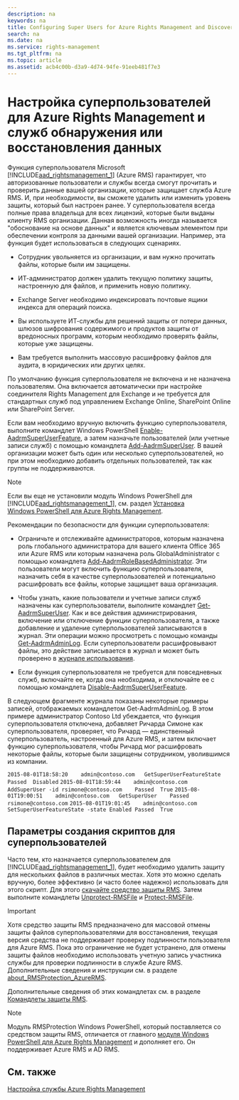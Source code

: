 ```yaml
---
description: na
keywords: na
title: Configuring Super Users for Azure Rights Management and Discovery Services or Data Recovery
search: na
ms.date: na
ms.service: rights-management
ms.tgt_pltfrm: na
ms.topic: article
ms.assetid: acb4c00b-d3a9-4d74-94fe-91eeb481f7e3
---
```

# Настройка суперпользователей для Azure Rights Management и служб обнаружения или восстановления данных
Функция суперпользователя Microsoft [!INCLUDE[aad_rightsmanagement_1](../Token/aad_rightsmanagement_1_md.md)] (Azure RMS) гарантирует, что авторизованные пользователи и службы всегда смогут прочитать и проверить данные вашей организации, которые защищает служба Azure RMS. И, при необходимости, вы сможете удалить или изменить уровень защиты, который был настроен ранее. У суперпользователя всегда полные права владельца для всех лицензий, которые были выданы клиенту RMS организации. Данная возможность иногда называется "обоснование на основе данных" и является ключевым элементом при обеспечении контроля за данными вашей организации. Например, эта функция будет использоваться в следующих сценариях.

-   Сотрудник увольняется из организации, и вам нужно прочитать файлы, которые были им защищены.

-   ИТ-администратор должен удалить текущую политику защиты, настроенную для файлов, и применить новую политику.

-   Exchange Server необходимо индексировать почтовые ящики индекса для операций поиска.

-   Вы используете ИТ-службы для решений защиты от потери данных, шлюзов шифрования содержимого и продуктов защиты от вредоносных программ, которым необходимо проверять файлы, которые уже защищены.

-   Вам требуется выполнить массовую расшифровку файлов для аудита, в юридических или других целях.

По умолчанию функция суперпользователя не включена и не назначена пользователям. Она включается автоматически при настройке соединителя Rights Management для Exchange и не требуется для стандартных служб под управлением Exchange Online, SharePoint Online или SharePoint Server.

Если вам необходимо вручную включить функцию суперпользователя, выполните командлет Windows PowerShell [Enable-AadrmSuperUserFeature](https://msdn.microsoft.com/library/azure/dn629400.aspx), а затем назначьте пользователей (или учетные записи служб) с помощью командлета [Add-AadrmSuperUser](https://msdn.microsoft.com/library/azure/dn629411.aspx). В вашей организации может быть один или несколько суперпользователей, но при этом необходимо добавить отдельных пользователей, так как группы не поддерживаются.

> [!NOTE]
> Если вы еще не установили модуль Windows PowerShell для [!INCLUDE[aad_rightsmanagement_1](../Token/aad_rightsmanagement_1_md.md)], см. раздел [Установка Windows PowerShell для Azure Rights Management](../Topic/Installing_Windows_PowerShell_for_Azure_Rights_Management.md).

Рекомендации по безопасности для функции суперпользователя:

-   Ограничьте и отслеживайте администраторов, которым назначена роль глобального администратора для вашего клиента Office 365 или Azure RMS или которым назначена роль GlobalAdministrator с помощью командлета [Add-AadrmRoleBasedAdministrator](https://msdn.microsoft.com/library/azure/dn629417.aspx). Эти пользователи могут включить функцию суперпользователя, назначить себя в качестве суперпользователей и потенциально расшифровать все файлы, которые защищает ваша организация.

-   Чтобы узнать, какие пользователи и учетные записи служб назначены как суперпользователи, выполните командлет [Get-AadrmSuperUser](https://msdn.microsoft.com/library/azure/dn629408.aspx).  Как и все действия администрирования, включение или отключение функции суперпользователя, а также добавление и удаление суперпользователей записываются в журнал. Эти операции можно просмотреть с помощью команды [Get-AadrmAdminLog](https://msdn.microsoft.com/library/azure/dn629430.aspx). Если суперпользователи расшифровывают файлы, это действие записывается в журнал и может быть проверено в [журнале использования](https://technet.microsoft.com/library/dn529121.aspx).

-   Если функция суперпользователя не требуется для повседневных служб, включайте ее, когда она необходима, и отключайте ее с помощью командлета [Disable-AadrmSuperUserFeature](https://msdn.microsoft.com/library/azure/dn629428.aspx).

В следующем фрагменте журнала показаны некоторые примеры записей, отображаемых командлетом Get-AadrmAdminLog. В этом примере администратор Contoso Ltd убеждается, что функция суперпользователя отключена, добавляет Ричарда Симоне как суперпользователя, проверяет, что Ричард — единственный суперпользователь, настроенный для Azure RMS, и затем включает функцию суперпользователя, чтобы Ричард мог расшифровать некоторые файлы, которые были защищены сотрудником, уволившимся из компании.

`2015-08-01T18:58:20	admin@contoso.com	GetSuperUserFeatureState	Passed	Disabled`
`2015-08-01T18:59:44	admin@contoso.com	AddSuperUser -id rsimone@contoso.com	Passed	True`
`2015-08-01T19:00:51	admin@contoso.com	GetSuperUser	Passed	rsimone@contoso.com`
`2015-08-01T19:01:45	admin@contoso.com	SetSuperUserFeatureState -state Enabled	Passed	True`

## <a name="BKMK_RMSProtectionModule"></a>Параметры создания скриптов для суперпользователей
Часто тем, кто назначается суперпользователем для [!INCLUDE[aad_rightsmanagement_1](../Token/aad_rightsmanagement_1_md.md)], будет необходимо удалить защиту для нескольких файлов в различных местах. Хотя это можно сделать вручную, более эффективно (и часто более надежно) использовать для этого скрипт. Для этого [скачайте средство защиты RMS](http://www.microsoft.com/en-us/download/details.aspx?id=47256). Затем выполните командлеты [Unprotect-RMSFile](https://msdn.microsoft.com/library/azure/mt433200.aspx) и [Protect-RMSFile](https://msdn.microsoft.com/library/azure/mt433201.aspx).

> [!IMPORTANT]
> Хотя средство защиты RMS предназначено для массовой отмены защиты файлов суперпользователями для восстановления, текущая версия средства не поддерживает проверку подлинности пользователя для Azure RMS. Пока это ограничение не будет устранено, для отмены защиты файлов необходимо использовать учетную запись участника службы для проверки подлинности в службе Azure RMS.  Дополнительные сведения и инструкции см. в разделе [about_RMSProtection_AzureRMS](https://msdn.microsoft.com/library/azure/mt433202.aspx).

Дополнительные сведения об этих командлетах см. в разделе [Командлеты защиты RMS](https://msdn.microsoft.com/library/azure/mt433195.aspx).

> [!NOTE]
> Модуль RMSProtection Windows PowerShell, который поставляется со средством защиты RMS, отличается от главного [модуля Windows PowerShell для Azure Rights Management](https://technet.microsoft.com/library/jj585027.aspx) и дополняет его. Он поддерживает Azure RMS и AD RMS.

## См. также
[Настройка службы Azure Rights Management](../Topic/Configuring_Azure_Rights_Management.md)

